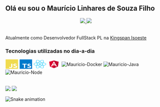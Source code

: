 ## Olá eu sou o Maurício Linhares de Souza Filho
<div align="center">
  <a href="https://github.com/mauriciolsfilho">
  <img height="180em" src="https://github-readme-stats.vercel.app/api?username=mauriciolsfilho&show_icons=true&theme=tokyonight&include_all_commits=true&count_private=true"/>
  <img height="180em" src="https://github-readme-stats.vercel.app/api/top-langs/?username=mauriciolsfilho&layout=compact&langs_count=7&theme=tokyonight"/>
  </a>
</div>
  <br/>
  <br/>
<div style="display: inline_block">
  Atualmente como Desenvolvedor FullStack PL na 
  <a href="https://kingspan-isoeste.com.br">Kingspan Isoeste</a>
</div>

### Tecnologias utilizadas no dia-a-dia
<div style="display: inline_block">
  <img align="center" alt="Mauricio-Js" height="30" width="40" src="https://raw.githubusercontent.com/devicons/devicon/master/icons/javascript/javascript-plain.svg">
  <img align="center" alt="Mauricio-Ts" height="30" width="40" src="https://raw.githubusercontent.com/devicons/devicon/master/icons/typescript/typescript-plain.svg">
  <img align="center" alt="Mauricio-React" height="30" width="40" src="https://raw.githubusercontent.com/devicons/devicon/master/icons/react/react-original.svg">
  <img align="center" alt="Mauricio-Angular2+" height="30" width="40" src="./assets/angular.svg" />
  <img align="center" alt="Mauricio-Docker" height="30" width="40" src="https://cdn.jsdelivr.net/gh/devicons/devicon/icons/docker/docker-original-wordmark.svg" />
  <img align="center" alt="Mauricio-Java" height="30" width="40" src="https://cdn.jsdelivr.net/gh/devicons/devicon/icons/java/java-original.svg" />
  <img align="center" alt="Mauricio-Node" height="30" width="40" src="https://nodejs.org/static/images/logo.svg" />
</div>
<br>
<div>
  <br>
  <a href="https://instagram.com/mauriciolsfilho" target="_blank"><img src="https://img.shields.io/badge/-Instagram-%23E4405F?style=for-the-badge&logo=instagram&logoColor=white" target="_blank"></a>
  <a href="https://www.linkedin.com/in/maur%C3%ADcio-linhares-80336814b/" target="_blank"><img src="https://img.shields.io/badge/-LinkedIn-%230077B5?style=for-the-badge&logo=linkedin&logoColor=white" target="_blank"></a> 
 
  ![Snake animation](https://github.com/mauriciolsfilho/mauriciolsfilho/blob/output/github-contribution-grid-snake.svg)
</div>
